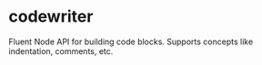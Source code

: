 # codewriter
Fluent Node API for building code blocks. Supports concepts like indentation, comments, etc.
